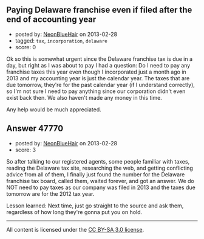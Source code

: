 ## Paying Delaware franchise even if filed after the end of accounting year

- posted by: [NeonBlueHair](https://stackexchange.com/users/-1/23656-neonbluehair) on 2013-02-28
- tagged: `tax`, `incorporation`, `delaware`
- score: 0

Ok so this is somewhat urgent since the Delaware franchise tax is due in a day, but right as I was about to pay I had a question: Do I need to pay any franchise taxes this year even though I incorporated just a month ago in 2013 and my accounting year is just the calendar year. The taxes that are due tomorrow, they're for the past calendar year (if I understand correctly), so I'm not sure I need to pay anything since our corporation didn't even exist back then. We also haven't made any money in this time.

Any help would be much appreciated. 


## Answer 47770

- posted by: [NeonBlueHair](https://stackexchange.com/users/-1/23656-neonbluehair) on 2013-02-28
- score: 3

So after talking to our registered agents, some people familiar with taxes, reading the Delaware tax site, researching the web, and getting conflicting advice from all of them, I finally just found the number for the Delaware franchise tax board, called them, waited forever, and got an answer. We do NOT need to pay taxes as our company was filed in 2013 and the taxes due tomorrow are for the 2012 tax year. 

Lesson learned: Next time, just go straight to the source and ask them, regardless of how long they're gonna put you on hold. 



---

All content is licensed under the [CC BY-SA 3.0 license](https://creativecommons.org/licenses/by-sa/3.0/).
